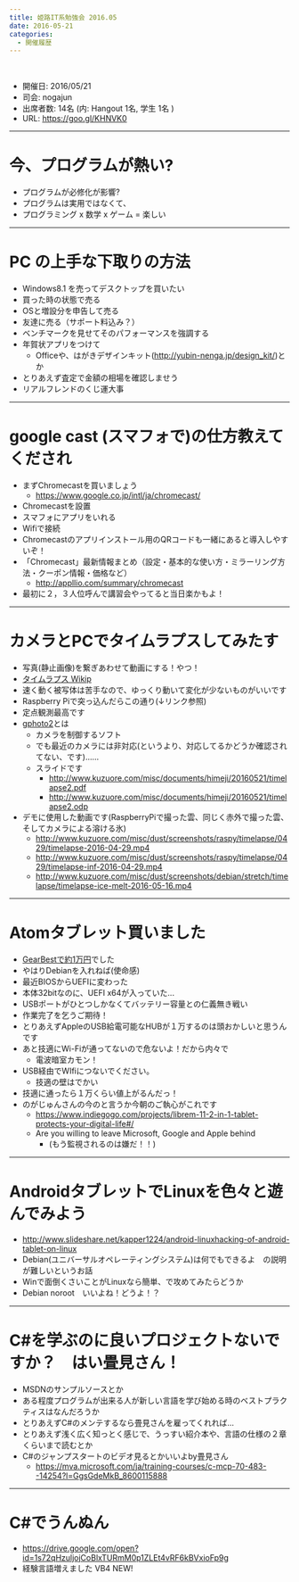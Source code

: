 ```yaml
---
title: 姫路IT系勉強会 2016.05
date: 2016-05-21
categories:
  - 開催履歴
---
```


﻿<!-- 姫路IT系勉強会 2016.05.log -->
<!-- https://docs.google.com/document/d/17GyI1_Myn4kg0YltfcVPhbe9Trh969HDv7q83K_BGYc/edit -->

* 開催日: 2016/05/21
* 司会: nogajun
* 出席者数: 14名 (内: Hangout 1名, 学生 1名 )
* URL: https://goo.gl/KHNVK0


----------


# 今、プログラムが熱い?

* プログラムが必修化が影響?
* プログラムは実用ではなくて、
* プログラミング x 数学 x ゲーム = 楽しい


----------


# PC の上手な下取りの方法

* Windows8.1 を売ってデスクトップを買いたい
* 買った時の状態で売る
* OSと増設分を申告して売る
* 友達に売る（サポート料込み？）
* ベンチマークを見せてそのパフォーマンスを強調する
* 年賀状アプリをつけて
	* Officeや、はがきデザインキット(http://yubin-nenga.jp/design_kit/)とか
* とりあえず査定で金額の相場を確認しませう
* リアルフレンドのくじ運大事


----------


# google cast (スマフォで)の仕方教えてくだされ

* まずChromecastを買いましょう
	* https://www.google.co.jp/intl/ja/chromecast/
* Chromecastを設置
* スマフォにアプリをいれる
* Wifiで接続
* Chromecastのアプリインストール用のQRコードも一緒にあると導入しやすいぞ！
* 「Chromecast」最新情報まとめ（設定・基本的な使い方・ミラーリング方法・クーポン情報・価格など）
	* http://appllio.com/summary/chromecast
* 最初に２，３人位呼んで講習会やってると当日楽かもよ！


----------


# カメラとPCでタイムラプスしてみたす

* 写真(静止画像)を繋ぎあわせて動画にする！やつ！
* [タイムラプス Wikip](https://ja.wikipedia.org/wiki/%E4%BD%8E%E9%80%9F%E5%BA%A6%E6%92%AE%E5%BD%B1)
* 速く動く被写体は苦手なので、ゆっくり動いて変化が少ないものがいいです
* Raspberry Piで突っ込んだらこの通り(↓リンク参照)
* 定点観測最高です
* [gphoto2](http://gphoto.sourceforge.net/)とは
	* カメラを制御するソフト
	* でも最近のカメラには非対応(というより、対応してるかどうか確認されてない、です)……
	* スライドです
		* http://www.kuzuore.com/misc/documents/himeji/20160521/timelapse2.pdf
		* http://www.kuzuore.com/misc/documents/himeji/20160521/timelapse2.odp
* デモに使用した動画です(RaspberryPiで撮った雲、同じく赤外で撮った雲、そしてカメラによる溶ける氷)
	* http://www.kuzuore.com/misc/dust/screenshots/raspy/timelapse/0429/timelapse-2016-04-29.mp4
	* http://www.kuzuore.com/misc/dust/screenshots/raspy/timelapse/0429/timelapse-inf-2016-04-29.mp4
	* http://www.kuzuore.com/misc/dust/screenshots/debian/stretch/timelapse/timelapse-ice-melt-2016-05-16.mp4


----------


# Atomタブレット買いました

* [GearBestで約1万円](http://www.gearbest.com/tablet-pcs/pp_343663.html)でした
* やはりDebianを入れねば(使命感)
* 最近BIOSからUEFIに変わった
* 本体32bitなのに、UEFI x64が入っていた...
* USBポートがひとつしかなくてバッテリー容量との仁義無き戦い
* 作業完了を乞うご期待！
* とりあえずAppleのUSB給電可能なHUBが１万するのは頭おかしいと思うんです
* あと技適にWi-Fiが通ってないので危ないよ！だから内々で
	* 電波暗室カモン！
* USB経由でWIfiにつないでください。
	* 技適の壁はでかい
* 技適に通ったら１万くらい値上がるんだっ！
* のがじゅんさんの今のと言うか今朝のご執心がこれです
	* https://www.indiegogo.com/projects/librem-11-2-in-1-tablet-protects-your-digital-life#/
	* Are you willing to leave Microsoft, Google and Apple behind
		* (もう監視されるのは嫌だ！！)


----------


# AndroidタブレットでLinuxを色々と遊んでみよう

* http://www.slideshare.net/kapper1224/android-linuxhacking-of-android-tablet-on-linux
* Debian(ユニバーサルオペレーティングシステム)は何でもできるよ　の説明が難しいというお話
* Winで面倒くさいことがLinuxなら簡単、で攻めてみたらどうか
* Debian noroot　いいよね！どうよ！？


----------


# C#を学ぶのに良いプロジェクトないですか？　はい畳見さん！

* MSDNのサンプルソースとか
* ある程度プログラムが出来る人が新しい言語を学び始める時のベストプラクティスはなんだろうか
* とりあえずC#のメンテするなら畳見さんを雇ってくれれば…
* とりあえず浅く広く知っとく感じで、うっすい紹介本や、言語の仕様の２章くらいまで読むとか
* C#のジャンプスタートのビデオ見るとかいいよby畳見さん
	* https://mva.microsoft.com/ja/training-courses/c-mcp-70-483--14254?l=GgsGdeMkB_8600115888


----------


# C#でうんぬん

* https://drive.google.com/open?id=1s72qHzuljojCoBlxTURmM0p1ZLEt4vRF6kBVxioFp9g
* 経験言語増えました VB4 NEW!
